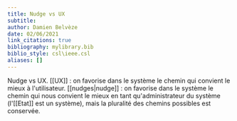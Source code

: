 ```yaml
---
title: Nudge vs UX
subtitle:
author: Damien Belvèze
date: 02/06/2021
link_citations: true
bibliography: mylibrary.bib
biblio_style: csl\ieee.csl
aliases: []
---
```



Nudge vs UX. [[UX]] : on favorise dans le système le chemin qui convient le mieux à l'utilisateur. [[nudges|nudge]] : on favorise dans le système le chemin qui nous convient le mieux en tant qu'administrateur du système (l'[[Etat]] est un système), mais la pluralité des chemins possibles est conservée.